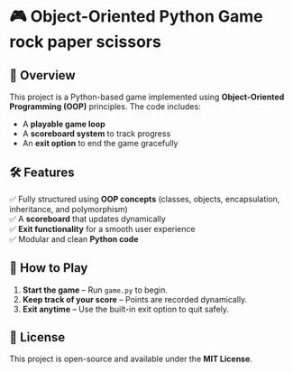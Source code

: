 # 🎮 Object-Oriented Python Game rock paper scissors

## 📌 Overview  
This project is a Python-based game implemented using **Object-Oriented Programming (OOP)** principles. The code includes:  
- A **playable game loop**  
- A **scoreboard system** to track progress  
- An **exit option** to end the game gracefully

## 🛠 Features  
✅ Fully structured using **OOP concepts** (classes, objects, encapsulation, inheritance, and polymorphism)  
✅ A **scoreboard** that updates dynamically  
✅ **Exit functionality** for a smooth user experience  
✅ Modular and clean **Python code**  

## 📌 How to Play  
1. **Start the game** – Run `game.py` to begin.  
2. **Keep track of your score** – Points are recorded dynamically.  
3. **Exit anytime** – Use the built-in exit option to quit safely.  

## 📜 License  
This project is open-source and available under the **MIT License**. 
